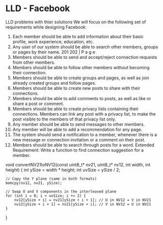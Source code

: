 # LLD - Facebook
LLD problems with thier solutions
We will focus on the following set of requirements while designing Facebook:
1. Each member should be able to add information about their basic profile, work
experience, education, etc.
2. Any user of our system should be able to search other members, groups or pages by
their name.
201
202 | P a g e
3. Members should be able to send and accept/reject connection requests from other
members.
4. Members should be able to follow other members without becoming their connection.
5. Members should be able to create groups and pages, as well as join already created
groups and follow pages.
6. Members should be able to create new posts to share with their connections.
7. Members should be able to add comments to posts, as well as like or share a post or
comment.
8. Members should be able to create privacy lists containing their connections. Members
can link any post with a privacy list, to make the post visible to the members of that
privacy list only.
9. Any member should be able to send messages to other members.
10. Any member will be able to add a recommendation for any page.
11. The system should send a notification to a member, whenever there is a new message
or connection invitation or a comment on their post.
12. Members should be able to search through posts for a word.
Extended Requirement: Write a function to find connection suggestion for a member.



void convertNV21toNV12(const uint8_t* nv21, uint8_t* nv12, int width, int height) {
    int ySize = width * height;
    int uvSize = ySize / 2;

    // Copy the Y plane (same in both formats)
    memcpy(nv12, nv21, ySize);

    // Swap U and V components in the interleaved plane
    for (int i = 0; i < uvSize; i += 2) {
        nv12[ySize + i] = nv21[ySize + i + 1]; // U in NV12 = V in NV21
        nv12[ySize + i + 1] = nv21[ySize + i]; // V in NV12 = U in NV21
    }
}
